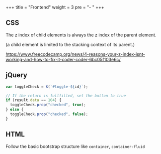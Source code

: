 +++
title = "Frontend"
weight = 3
pre = "- "
+++

## CSS

The z index of child elements is always the z index of the parent element.

(a child element is limited to the stacking context of its parent.)

https://www.freecodecamp.org/news/4-reasons-your-z-index-isnt-working-and-how-to-fix-it-coder-coder-6bc05f103e6c/

## jQuery

```js
var toggleCheck = $(`#toggle-${id}`);

// If the return is fullfilled, set the button to true
if (result.data == 104) {
  toggleCheck.prop("checked", true);
} else {
  toggleCheck.prop("checked", false);
}
```

## HTML

Follow the basic bootstrap structure like `container`, `container-fluid`
